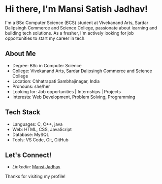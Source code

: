 # Hi there, I'm Mansi Satish Jadhav!

I'm a BSc Computer Science (BCS) student at Vivekanand Arts, Sardar Dalipsingh Commerce and Science College, passionate about learning and building tech solutions. As a fresher, I'm actively looking for job opportunities to start my career in tech.

## About Me

- Degree: BSc in Computer Science  
- College: Vivekanand Arts, Sardar Dalipsingh Commerce and Science College  
- Location: Chhatrapati Sambhajinagar, India  
- Pronouns: she/her  
- Looking for: Job opportunities | Internships | Projects  
- Interests: Web Development, Problem Solving, Programming  

## Tech Stack

- Languages: C, C++, java
- Web: HTML, CSS, JavaScript  
- Database: MySQL  
- Tools: VS Code, Git, GitHub

## Let's Connect!

- *LinkedIn:* [Mansi Jadhav](https://www.linkedin.com/in/mansi-jadhav-209766306)  

Thanks for visiting my profile!
